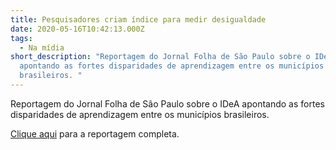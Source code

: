 ```yaml
---
title: Pesquisadores criam índice para medir desigualdade
date: 2020-05-16T10:42:13.000Z
tags:
  - Na mídia
short_description: "Reportagem do Jornal Folha de São Paulo sobre o IDeA
  apontando as fortes disparidades de aprendizagem entre os municípios
  brasileiros. "
---
```

Reportagem do Jornal Folha de São Paulo sobre o IDeA apontando as fortes disparidades de aprendizagem entre os municípios brasileiros. 

[Clique aqui](https://www1.folha.uol.com.br/educacao/2019/11/pesquisadores-criam-indice-para-medir-desigualdade.shtml) para a reportagem completa.
